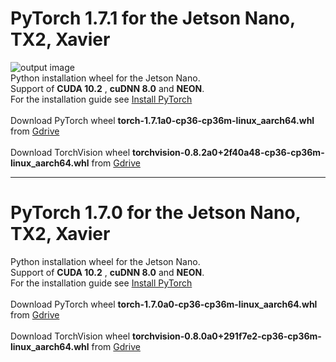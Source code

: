 # PyTorch 1.7.1 for the Jetson Nano, TX2, Xavier
![output image]( https://qengineering.eu/images/PyTorch_1_7_1_Succes.png )<br/>
Python installation wheel for the Jetson Nano.<br/>
Support of **CUDA 10.2** , **cuDNN 8.0** and **NEON**. <br/>
For the installation guide see [Install PyTorch](https://qengineering.eu/install-pytorch-on-jetson-nano.html) <br/><br/>
Download PyTorch wheel **torch-1.7.1a0-cp36-cp36m-linux_aarch64.whl** from [Gdrive](https://drive.google.com/file/d/1-b9rg2yGEdBATdUmIWcSqjkL1b0gvToQ/view?usp=sharing) <br/><br/>
Download TorchVision wheel **torchvision-0.8.2a0+2f40a48-cp36-cp36m-linux_aarch64.whl** from [Gdrive](https://drive.google.com/file/d/1Z14mNdwgnElOb_NYkRaDCwP31scd7Mfz/view?usp=sharing)

----

# PyTorch 1.7.0 for the Jetson Nano, TX2, Xavier
Python installation wheel for the Jetson Nano.<br/>
Support of **CUDA 10.2** , **cuDNN 8.0** and **NEON**. <br/>
For the installation guide see [Install PyTorch](https://qengineering.eu/install-pytorch-on-jetson-nano.html) <br/><br/>
Download PyTorch wheel **torch-1.7.0a0-cp36-cp36m-linux_aarch64.whl** from [Gdrive](https://drive.google.com/file/d/1aWuKu8eqkZwVzFFvguVuwkj0zdCir9qX/view?usp=sharing) <br/><br/>
Download TorchVision wheel **torchvision-0.8.0a0+291f7e2-cp36-cp36m-linux_aarch64.whl** from [Gdrive](https://drive.google.com/file/d/1P0xyPT-WIWglqmT195OSyazV_1LPaHDa/view?usp=sharing)
